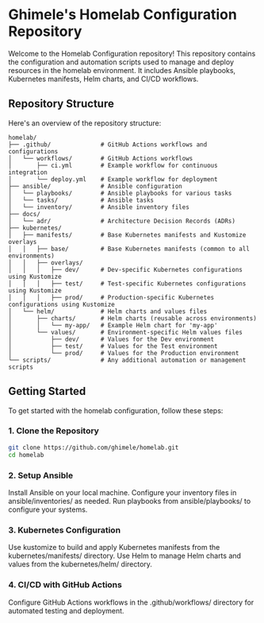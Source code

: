 # Ghimele's Homelab Configuration Repository

Welcome to the Homelab Configuration repository! This repository contains the configuration and automation scripts used to manage and deploy resources in the homelab environment. It includes Ansible playbooks, Kubernetes manifests, Helm charts, and CI/CD workflows.

## Repository Structure

Here's an overview of the repository structure:
```
homelab/
├── .github/              # GitHub Actions workflows and configurations
│   └── workflows/        # GitHub Actions workflows
│       ├── ci.yml        # Example workflow for continuous integration
│       └── deploy.yml    # Example workflow for deployment
├── ansible/              # Ansible configuration
│   └── playbooks/        # Ansible playbooks for various tasks
│   └── tasks/            # Ansible tasks
│   └── inventory/        # Ansible inventory files
├── docs/
│   └── adr/              # Architecture Decision Records (ADRs)
├── kubernetes/
│   ├── manifests/        # Base Kubernetes manifests and Kustomize overlays
│   │   ├── base/         # Base Kubernetes manifests (common to all environments)
│   │   ├── overlays/
│   │   │   ├── dev/      # Dev-specific Kubernetes configurations using Kustomize
│   │   │   ├── test/     # Test-specific Kubernetes configurations using Kustomize
│   │   │   ├── prod/     # Production-specific Kubernetes configurations using Kustomize
│   └── helm/             # Helm charts and values files
│       ├── charts/       # Helm charts (reusable across environments)
│       │   └── my-app/   # Example Helm chart for 'my-app'
│       └── values/       # Environment-specific Helm values files
│           ├── dev/      # Values for the Dev environment
│           ├── test/     # Values for the Test environment
│           └── prod/     # Values for the Production environment
└── scripts/              # Any additional automation or management scripts
```

## Getting Started

To get started with the homelab configuration, follow these steps:

### 1. Clone the Repository
  ```bash
  git clone https://github.com/ghimele/homelab.git
  cd homelab
  ```
### 2. Setup Ansible

  Install Ansible on your local machine.
  Configure your inventory files in ansible/inventories/ as needed.
  Run playbooks from ansible/playbooks/ to configure your systems.
### 3. Kubernetes Configuration

  Use kustomize to build and apply Kubernetes manifests from the kubernetes/manifests/ directory.
  Use Helm to manage Helm charts and values from the kubernetes/helm/ directory.

### 4. CI/CD with GitHub Actions

  Configure GitHub Actions workflows in the .github/workflows/ directory for automated testing and deployment.

